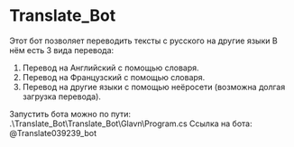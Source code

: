 # Translate_Bot
 
Этот бот позволяет переводить тексты с русского на другие языки
В нём есть 3 вида перевода:
1. Перевод на Английский с помощью словаря.
2. Перевод на Французский с помощью словаря.
3. Перевод на другие языки с помощью неёросети (возможна долгая загрузка перевода).

Запустить бота можно по пути: .\Translate_Bot\Translate_Bot\Glavn\Program.cs
Ссылка на бота: @Translate039239_bot
